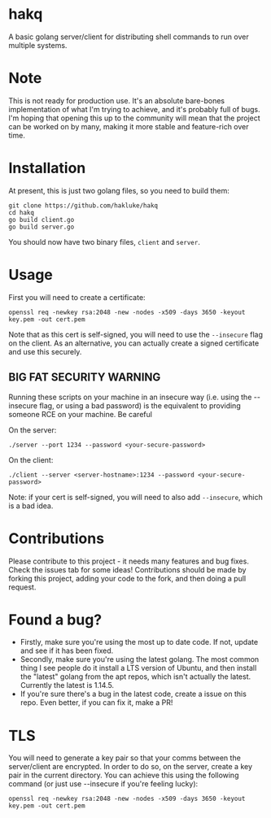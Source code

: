 # hakq
A basic golang server/client for distributing shell commands to run over multiple systems.

# Note
This is not ready for production use. It's an absolute bare-bones implementation of what I'm trying to achieve, and it's probably full of bugs. I'm hoping that opening this up to the community will mean that the project can be worked on by many, making it more stable and feature-rich over time.

# Installation

At present, this is just two golang files, so you need to build them:

```
git clone https://github.com/hakluke/hakq
cd hakq
go build client.go
go build server.go
```

You should now have two binary files, `client` and `server`.

# Usage

First you will need to create a certificate:
```
openssl req -newkey rsa:2048 -new -nodes -x509 -days 3650 -keyout key.pem -out cert.pem
```
Note that as this cert is self-signed, you will need to use the `--insecure` flag on the client. As an alternative, you can actually create a signed certificate and use this securely.

## BIG FAT SECURITY WARNING
Running these scripts on your machine in an insecure way (i.e. using the --insecure flag, or using a bad password) is the equivalent to providing someone RCE on your machine. Be careful

On the server:
```
./server --port 1234 --password <your-secure-password>
```

On the client:
```
./client --server <server-hostname>:1234 --password <your-secure-password>
```
Note: if your cert is self-signed, you will need to also add `--insecure`, which is a bad idea.

# Contributions
Please contribute to this project - it needs many features and bug fixes. Check the issues tab for some ideas!
Contributions should be made by forking this project, adding your code to the fork, and then doing a pull request.

# Found a bug?
- Firstly, make sure you're using the most up to date code. If not, update and see if it has been fixed.
- Secondly, make sure you're using the latest golang. The most common thing I see people do it install a LTS version of Ubuntu, and then install the "latest" golang from the apt repos, which isn't actually the latest. Currently the latest is 1.14.5.
- If you're sure there's a bug in the latest code, create a issue on this repo. Even better, if you can fix it, make a PR!

# TLS
You will need to generate a key pair so that your comms between the server/client are encrypted. In order to do so, on the server, create a key pair in the current directory. You can achieve this using the following command (or just use --insecure if you're feeling lucky):

```
openssl req -newkey rsa:2048 -new -nodes -x509 -days 3650 -keyout key.pem -out cert.pem
```
